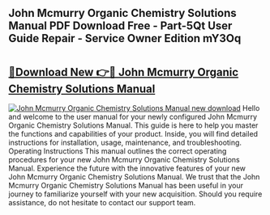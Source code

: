 ## John Mcmurry Organic Chemistry Solutions Manual PDF Download Free - Part-5Qt User Guide Repair - Service Owner Edition mY3Oq

# <h2><a href="http://bc84410.oget.top/?id=John+Mcmurry+Organic+Chemistry+Solutions+Manual">🔗Download New 👉🔴 John Mcmurry Organic Chemistry Solutions Manual</a></h2>

[![John Mcmurry Organic Chemistry Solutions Manual new download](https://i.imgur.com/5g1atiW.png)](http://bc84410.oget.top/?id=John+Mcmurry+Organic+Chemistry+Solutions+Manual)
Hello and welcome to the user manual for your newly configured John Mcmurry Organic Chemistry Solutions Manual. This guide is here to help you master the functions and capabilities of your product. Inside, you will find detailed instructions for installation, usage, maintenance, and troubleshooting. Operating Instructions This manual outlines the correct operating procedures for your new John Mcmurry Organic Chemistry Solutions Manual. Experience the future with the innovative features of your new John Mcmurry Organic Chemistry Solutions Manual. We trust that the John Mcmurry Organic Chemistry Solutions Manual has been useful in your journey to familiarize yourself with your new acquisition. Should you require assistance, do not hesitate to contact our support team.
